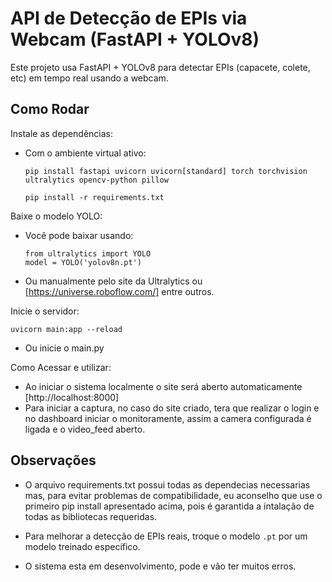 # API de Detecção de EPIs via Webcam (FastAPI + YOLOv8)

Este projeto usa FastAPI + YOLOv8 para detectar EPIs (capacete, colete, etc) em tempo real usando a webcam.

## Como Rodar

Instale as dependências:

   - Com o ambiente virtual ativo:
      ```
      pip install fastapi uvicorn uvicorn[standard] torch torchvision ultralytics opencv-python pillow
      ```
      ```
      pip install -r requirements.txt
      ```

Baixe o modelo YOLO:

   - Você pode baixar usando:
     ```
     from ultralytics import YOLO
     model = YOLO('yolov8n.pt')
     ```
   - Ou manualmente pelo site da Ultralytics ou [https://universe.roboflow.com/] entre outros.

Inicie o servidor:

   ```
   uvicorn main:app --reload
   ```
   - Ou inicie o main.py

Como Acessar e utilizar:

   - Ao iniciar o sistema localmente o site será aberto automaticamente [http://localhost:8000]
   - Para iniciar a captura, no caso do site criado, tera que realizar o login e no dashboard iniciar o monitoramente, assim a camera
   configurada é ligada e o video_feed aberto. 

## Observações

   - O arquivo requirements.txt possui todas as dependecias necessarias mas, para evitar problemas de compatibilidade, eu aconselho
   que use o primeiro pip install apresentado acima, pois é garantida a intalação de todas as bibliotecas requeridas.

   - Para melhorar a detecção de EPIs reais, troque o modelo `.pt` por um modelo treinado específico.

   - O sistema esta em desenvolvimento, pode e vão ter muitos erros.
   